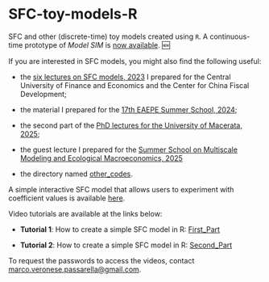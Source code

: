 # SFC-toy-models-R

SFC and other (discrete-time) toy models created using `R`. A continuous-time prototype of *Model SIM* is [now available](https://github.com/marcoverpas/SFC-models-R/blob/master/SIM%20A%20continuous%20time.R). :new:

If you are interested in SFC models, you might also find the following useful:

- the [six lectures on SFC models, 2023](https://github.com/marcoverpas/Six_lectures_on_sfc_models) I prepared for the Central University of Finance and Economics and the Center for China Fiscal Development;

- the material I prepared for the [17th EAEPE Summer School, 2024](https://github.com/marcoverpas/EAEPE_summer_school_2024);

- the second part of the [PhD lectures for the University of Macerata, 2025](https://github.com/marcoverpas/PhD_Lectures_Macerata_2025);

- the guest lecture I prepared for the [Summer School on Multiscale Modeling and Ecological Macroeconomics, 2025](https://github.com/marcoverpas/keynote_speech_Florence)

- the directory named [other_codes](https://github.com/marcoverpas/Other_codes).

A simple interactive SFC model that allows users to experiment with coefficient values is available [here](https://x52gnt-marco-passarella.shinyapps.io/r_shiny/?fbclid=IwY2xjawGAWThleHRuA2FlbQIxMAABHa_vsLA-4LyohxjaGzUG-Q7hApCfLtA1tQv3ROY4igVC2vEg-ZGY__I3Zg_aem_aIs77gY7lE-X3VcnGM2I3A). 

Video tutorials are available at the links below:

- **Tutorial 1**: How to create a simple SFC model in R: [First_Part](https://universityofleeds.zoom.us/rec/component-page?action=viewdetailpage&sharelevel=meeting&useWhichPasswd=meeting&clusterId=us02&componentName=need-password&meetingId=PA-kCAJPF6JqQ2ZnY5GPHeOJAzE8U3lWOaUgKVr0l9lgItQoYWgsX5CYuxZjUmwE.vn2jM0wS7IM1IZAM&originRequestUrl=https%3A%2F%2Funiversityofleeds.zoom.us%2Frec%2Fplay%2F9qNf3g9noxLbRe90FS4HYOPE32dc-8_YOiCRy00fiIrs6XagSjR6niciQIsAalUt9j7G2Yx_V-Rsp_rY.G8kYKaWzPj9lOv-y%3FcontinueMode%3Dtrue)
  
- **Tutorial 2**: How to create a simple SFC model in R: [Second_Part](https://universityofleeds.zoom.us/rec/component-page?action=viewdetailpage&sharelevel=meeting&useWhichPasswd=meeting&clusterId=us02&componentName=need-password&meetingId=Gyc-CKbQEnvZ3LhQQX4QGigMs2wl2GJWbO54ffUpx6sqLqgb3cAotUerB_PxX2mh.um1mI3wyxMEKKS6r&originRequestUrl=https%3A%2F%2Funiversityofleeds.zoom.us%2Frec%2Fshare%2FOSIe6dVjoY1908wZ6vx0PluqNpvYMaayIpHvquY7e4zoA8GyzCjeu9011gCJYDFw.rut9sDfaghf8_gUF)

To request the passwords to access the videos, contact marco.veronese.passarella@gmail.com.

